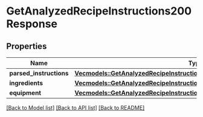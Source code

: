 # GetAnalyzedRecipeInstructions200Response

## Properties

Name | Type | Description | Notes
------------ | ------------- | ------------- | -------------
**parsed_instructions** | [**Vec<models::GetAnalyzedRecipeInstructions200ResponseParsedInstructionsInner>**](getAnalyzedRecipeInstructions_200_response_parsedInstructions_inner.md) |  | 
**ingredients** | [**Vec<models::GetAnalyzedRecipeInstructions200ResponseIngredientsInner>**](getAnalyzedRecipeInstructions_200_response_ingredients_inner.md) |  | 
**equipment** | [**Vec<models::GetAnalyzedRecipeInstructions200ResponseIngredientsInner>**](getAnalyzedRecipeInstructions_200_response_ingredients_inner.md) |  | 

[[Back to Model list]](../README.md#documentation-for-models) [[Back to API list]](../README.md#documentation-for-api-endpoints) [[Back to README]](../README.md)


